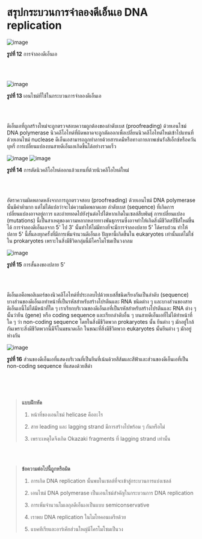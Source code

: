 # สรุปกระบวนการจำลองดีเอ็นเอ DNA replication

![image](https://github.com/mdetcharoen/etc/assets/70691598/da897dd8-6890-47ad-8e61-8df6f7c93c7f)

**รูปที่ 12** การจำลองดีเอ็นเอ

</br>
</br>

![image](https://github.com/mdetcharoen/etc/assets/70691598/88a7449b-446f-4744-9b11-69dee6b5d83d)

**รูปที่ 13** เอนไซม์ที่ใช้ในกระบวนการจำลองดีเอ็นเอ

</br>
</br>

ดีเอ็นเอที่ถูกสร้างใหม่จะถูกตรวจสอบความถูกต้องของลำดับเบส (proofreading) ด้วยเอนไซม์ DNA polymerase นิวคลีโอไทด์ที่ผิดพลาดจะถูกตัดออกเพื่อเปลี่ยนนิวคลีโอไทด์ใหม่เข้าไปแทนที่ด้วยเอนไซม์ nuclease ดีเอ็นเอสามารถถูกทำลายด้วยสารเคมีหรือทางกายภาพเช่นรังสีเอ็กซ์หรือควันบุหรี่ การเปลี่ยนแปลงบนสายดีเอ็นเอเกิดขึ้นได้อย่างรวดเร็ว 

![image](https://github.com/mdetcharoen/etc/assets/70691598/76cda6ea-fe96-48b3-af8c-821e1a039c80) ![image](https://github.com/mdetcharoen/etc/assets/70691598/c4edf331-f52c-4619-ad52-44ff217dfc10)

**รูปที่ 14** การตัดนิวคลีโอไทด์ออกแล้วแทนที่ด้วยนิวคลีโอไทด์ใหม่

</br>
</br>

อัตราความผิดพลาดหลังจากการถูกตรวจสอบ (proofreading) ด้วยเอนไซม์ DNA polymerase นั้นมีค่าต่ำมาก แต่ไม่ได้แปลว่าจะไม่ความผิดพลาดเลย ลำดับเบส (sequence) ที่เกิดการเปลี่ยนแปลงอาจอยู่ถาวร และถ่ายทอดไปยังรุ่นต่อไปได้หากเกิดในเซลล์สืบพันธุ์ การเปลี่ยนแปลง (mutations) นี้เป็นสาเหตุของความหลากหลายทางพันธุกรรมซึ่งอาจทำให้เกิดสิ่งมีชีวิตสปีชีส์ใหม่ขึ้นได้
การจำลองดีเอ็นเอจาก 5' ไป 3' นั้นทำให้ไม่มีทางที่จะมีการจำลองปลาย 5' ได้ครบถ้วน ทำให้ปลาย 5' นี้สั้นลงทุกครั้งที่มีการเพิ่มจำนวนดีเอ็นเอ ปัญหานี้เกิดขึ้นใน eukaryotes เท่านั้นแต่ไม่ใช่ใน prokaryotes เพราะในสิ่งมีชีวิตกลุ่มนี้มีโครโมโซมเป็นวงกลม

![image](https://github.com/mdetcharoen/etc/assets/70691598/4531d906-0288-4b0a-9b0a-82b594a13d8e)

**รูปทื่ 15** การสั้นลงของปลาย 5’

</br>
</br>

ดีเอ็นเอคือพอลิเมอร์ของนิวคลีโอไทด์ที่ประกอบไปด้วยเบสสี่ชนิดเรียงกันเป็นลำดับ (sequence) บางส่วนของดีเอ็นเอทำหน้าที่เป็นรหัสสำหรับสร้างโปรตีนและ RNA ชนิดต่าง ๆ และบางส่วนของสายดีเอ็นเอนี้ไม่ได้มีหน้าที่ใด ๆ 
เราเรียกบริเวณของดีเอ็นเอที่เป็นรหัสสำหรับสร้างโปรตีนและ RNA ต่าง ๆ นั้นว่ายีน (gene) หรือ coding sequence และเรียกลำดับอื่น ๆ บนสายดีเอ็นเอที่ไม่ได้ทำหน้าที่ใด ๆ ว่า non-coding sequence โดยในสิ่งมีชีวิตพวก prokaryotes นั้น ยีนต่าง ๆ มักอยู่ใกล้กันเพราะสิ่งมีชีวิตพวกนี้มีจีโนมขนาดเล็ก ในขณะที่สิ่งมีชีวิตพวก eukaryotes นั้นยีนต่าง ๆ มักอยู่ห่างกัน

![image](https://github.com/mdetcharoen/etc/assets/70691598/2d067baf-fdae-43e1-a072-2721dfccaf8a)

**รูปที่ 16** ส่วนของดีเอ็นเอที่แสดงบริเวณที่เป็นยีนที่เน้นด้วยสีส้มและสีฟ้าและส่วนของดีเอ็นเอที่เป็น non-coding sequence ที่แสดงด้วยสีดำ


</br>
</br>
</br>

> **แบบฝึกหัด**
>
> 1. หน้าที่ของเอนไซม์ helicase คืออะไร
>
> 2. สาย leading และ lagging strand มีการสร้างไปพร้อม ๆ กันหรือไม่
>
> 3. เพราะเหตุใดจึงเกิด Okazaki fragments ที่ lagging strand เท่านั้น

</br>
</br>

> **ข้อความต่อไปนี้ถูกหรือผิด**
>
> 1. การเกิด DNA replication นั้นพบในเซลล์ที่จะเข้าสู่กระบวนการแบ่งเซลล์ 
>
> 2. เอนไซม์ DNA polymerase เป็นเอนไซม์สำคัญในกระบวนการ DNA replication 
>    
> 3. การเพิ่มจำนวนโมเลกุลดีเอ็นเอเป็นแบบ semiconservative
>
> 4. เราพบ DNA replication ในไมโทคอนเดรียด้วย
>
> 5. แบคทีเรียและอาร์เคียส่วนใหญ่มีโครโมโซมเป็นวง
